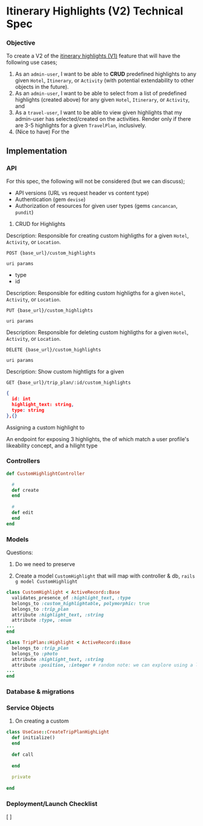 # Itinerary Highlights (V2) Technical Spec

### Objective

To create a V2 of the [itinerary highlights (V1)](https://github.com/kimkimtravel/interviews/blob/main/itinerary_highlights_v2.md) feature that will have the following use cases;


1.  As an `admin-user`, I want to be able to **CRUD** predefined highlights to any given `Hotel`, `Itinerary`, or `Activity` (with potential extendability to other objects in the future).
2. As an `admin-user`, I want to be able to select from a list of predefined highlights (created above) for any given `Hotel`, `Itinerary`, or `Activity`, and 
3. As a `travel-user`, I want to be able to view given highlights that my admin-user has selected/created on the activities. Render only if there are 3-5 highlights for a given `TravelPlan`, inclusively.
4. (Nice to have) For the 


## Implementation
### API
For this spec, the following will not be considered (but we can discuss);
- API versions (URL vs request header vs content type)
- Authentication (gem `devise`)
- Authorization of resources for given user types (gems `cancancan`, `pundit`)


1. CRUD for Highlights
 
Description: Responsible for creating custom highligths for a given `Hotel`, `Activity`, or `Location`.
```
POST {base_url}/custom_highlights
```
`uri params`
- type
- id 

Description: Responsible for editing custom highligths for a given `Hotel`, `Activity`, or `Location`.
```
PUT {base_url}/custom_highlights
```
`uri params`

Description: Responsible for deleting custom highligths for a given `Hotel`, `Activity`, or `Location`.
```
DELETE {base_url}/custom_highlights
```
`uri params`

Description: Show custom hightligts for a given 
```
GET {base_url}/trip_plan/:id/custom_highlights
```

```json
{
  id: int
  highlight_text: string,
  type: string
},{}
```




Assigning a custom highlight to


An endpoint for exposing 3 highlights, the of which match a user profile's likeability concept, and a hilight type


### Controllers

```ruby
def CustomHighlightController

  # 
  def create
  end
  
  #
  def edit
  end
end
```



### Models

Questions:
1. Do we need to preserve 

1. Create a model `CustomHighlight` that will map with controller & db, `rails g model CustomHighlight`

```ruby
class CustomHighlight < ActiveRecord::Base
  validates_presence_of :highlight_text, :type
  belongs_to :custom_highlightable, polymorphic: true
  belongs_to :trip_plan
  attribute :highlight_text, :string
  attribute :type, :enum
...
end
```

```ruby
class TripPlan::Highlight < ActiveRecord::Base
  belongs_to :trip_plan
  belongs_to :photo
  attribute :highlight_text, :string
  attribute :position, :integer # random note: we can explore using a lexical sort to limit writes to db - less locking.
...
end
```


### Database & migrations






### Service Objects

1. On creating a custom 

```ruby
class UseCase::CreateTripPlanHighLight
  def initialize()
  end
  
  def call
    
  end
  
  private
  
end
```

### Deployment/Launch Checklist
[ ]






